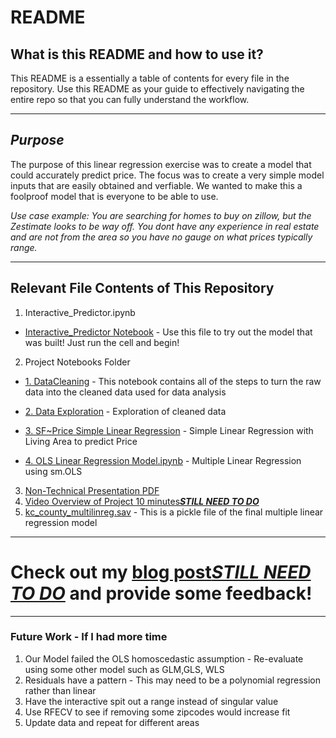 # README

## What is this README and how to use it?
This README is a essentially a table of contents for every file in the repository. Use this README as your guide to effectively navigating the entire repo so that you can fully understand the workflow.
___________________________________________________________________________________________
## ***Purpose***

The purpose of this linear regression exercise was to create a model that could accurately predict price. The focus was to create a very simple model inputs that are easily obtained and verfiable. We wanted to make this a foolproof model that is everyone to be able to use.

*Use case example: You are searching for homes to buy on zillow, but the Zestimate looks to be way off. You dont have any experience in real estate and are not from the area so you have no gauge on what prices typically range.*

__________________________________________________________________

## Relevant File Contents of This Repository
1. Interactive_Predictor.ipynb
  - [Interactive_Predictor Notebook](https://github.com/bsamaha/dsc-mod-2-project-v2-1-onl01-dtsc-ft-041320/blob/master/interactive_predictor.ipynb) - Use this file to try out the model that was built! Just run the cell and begin!<br/>


2. Project Notebooks Folder
  * [1. DataCleaning](https://github.com/bsamaha/dsc-mod-2-project-v2-1-onl01-dtsc-ft-041320/blob/master/Notebooks/1.%20Data%20Cleaning.ipynb) - This notebook contains all of the steps to turn the raw data into the cleaned data used for data analysis <br/>

  * [2. Data Exploration](https://github.com/bsamaha/dsc-mod-1-project-v2-1-onl01-dtsc-ft-041320/blob/master/Evaluating%20The%20Box%20Office.ipynb) - Exploration of cleaned data

  - [3. SF~Price Simple Linear Regression](https://github.com/bsamaha/dsc-mod-2-project-v2-1-onl01-dtsc-ft-041320/blob/master/Notebooks/3.%20SF~Price%20Simple%20Linear%20Regression.ipynb) - Simple Linear Regression with Living Area to predict Price

  - [4. OLS Linear Regression Model.ipynb](https://github.com/bsamaha/dsc-mod-2-project-v2-1-onl01-dtsc-ft-041320/blob/master/Notebooks/4.%20OLS%20Linear%20Regression%20Model.ipynb) - Multiple Linear Regression using sm.OLS

3. [Non-Technical Presentation PDF](https://github.com/bsamaha/dsc-mod-2-project-v2-1-onl01-dtsc-ft-041320/blob/master/Module%202%20Presentation.pdf)
4. [Video Overview of Project 10 minutes***STILL NEED TO DO***](https://github.com/bsamaha/dsc-mod-1-project-v2-1-onl01-dtsc-ft-041320/blob/master/Video%20Presentation.mkv)
5. [kc_county_multilinreg.sav](https://github.com/bsamaha/dsc-mod-2-project-v2-1-onl01-dtsc-ft-041320/blob/master/kc_county_multilinreg.sav) - This is a pickle file of the final multiple linear regression model

______________________________________________________________
# Check out my [blog post***STILL NEED TO DO***](https://medium.com/@blake.samaha16/my-first-data-science-exploration-project-the-movie-industry-db9c308e3842) and provide some feedback!
______________________________________________________________
### Future Work - If I had more time

  1. Our Model failed the OLS homoscedastic assumption
    - Re-evaluate using some other model such as GLM,GLS, WLS
  2. Residuals have a pattern
    - This may need to be a polynomial regression rather than linear
  3. Have the interactive spit out a range instead of singular value
  4. Use RFECV to see if removing some zipcodes would increase fit
  5. Update data and repeat for different areas
